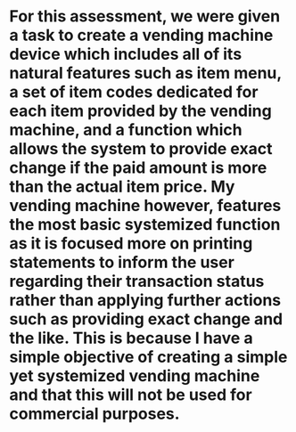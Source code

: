 # For this assessment, we were given a task to create a vending machine device which includes all of its natural features such as item menu, a set of item codes dedicated for each item provided by the vending machine, and a function which allows the system to provide exact change if the paid amount is more than the actual item price. My vending machine however, features the most basic systemized function as it is focused more on printing statements to inform the user regarding their transaction status rather than applying further actions such as providing exact change and the like. This is because I have a simple objective of creating a simple yet systemized vending machine and that this will not be used for commercial purposes.
